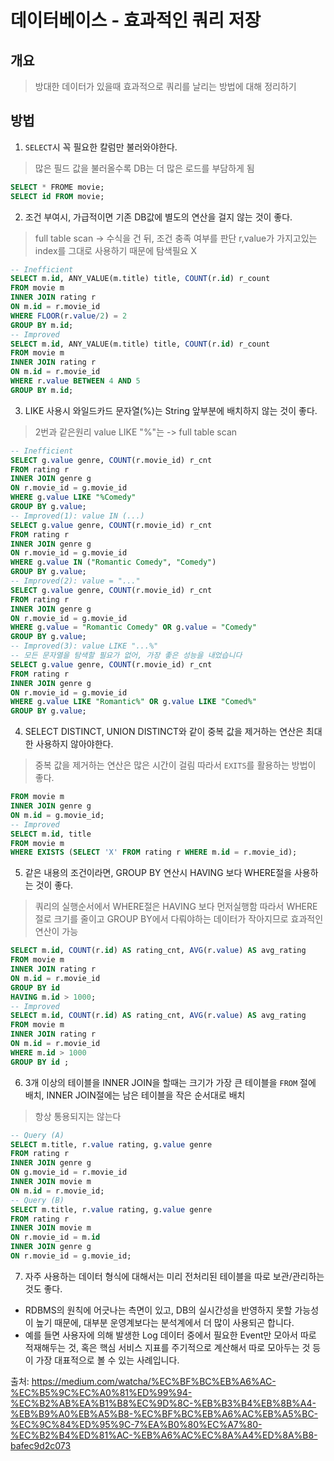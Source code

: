 # 데이터베이스 - 효과적인 쿼리 저장
## 개요
> 방대한 데이터가 있을때 효과적으로 쿼리를 날리는 방법에 대해 정리하기

## 방법
1. `SELECT`시 꼭 필요한 칼럼만 불러와야한다.
> 많은 필드 값을 불러올수록 DB는 더 많은 로드를 부담하게 됨
```sql
SELECT * FROME movie;
SELECT id FROM movie;
```

2. 조건 부여시, 가급적이면 기존 DB값에 별도의 연산을 걸지 않는 것이 좋다.

> full table scan -> 수식을 건 뒤, 조건 충족 여부를 판단
> r,value가 가지고있는 index를 그대로 사용하기 때문에 탐색필요 X

```sql
-- Inefficient
SELECT m.id, ANY_VALUE(m.title) title, COUNT(r.id) r_count 
FROM movie m 
INNER JOIN rating r 
ON m.id = r.movie_id 
WHERE FLOOR(r.value/2) = 2 
GROUP BY m.id;
-- Improved
SELECT m.id, ANY_VALUE(m.title) title, COUNT(r.id) r_count 
FROM movie m 
INNER JOIN rating r 
ON m.id = r.movie_id 
WHERE r.value BETWEEN 4 AND 5 
GROUP BY m.id;
```

3. LIKE 사용시 와일드카드 문자열(%)는 String 앞부분에 배치하지 않는 것이 좋다.
> 2번과 같은원리
value LIKE "%"는 -> full table scan
```sql
-- Inefficient
SELECT g.value genre, COUNT(r.movie_id) r_cnt 
FROM rating r 
INNER JOIN genre g 
ON r.movie_id = g.movie_id 
WHERE g.value LIKE "%Comedy"  
GROUP BY g.value;
-- Improved(1): value IN (...)
SELECT g.value genre, COUNT(r.movie_id) r_cnt 
FROM rating r 
INNER JOIN genre g 
ON r.movie_id = g.movie_id 
WHERE g.value IN ("Romantic Comedy", "Comedy") 
GROUP BY g.value;
-- Improved(2): value = "..."
SELECT g.value genre, COUNT(r.movie_id) r_cnt 
FROM rating r 
INNER JOIN genre g 
ON r.movie_id = g.movie_id 
WHERE g.value = "Romantic Comedy" OR g.value = "Comedy"
GROUP BY g.value;
-- Improved(3): value LIKE "...%"
-- 모든 문자열을 탐색할 필요가 없어, 가장 좋은 성능을 내었습니다
SELECT g.value genre, COUNT(r.movie_id) r_cnt 
FROM rating r 
INNER JOIN genre g 
ON r.movie_id = g.movie_id 
WHERE g.value LIKE "Romantic%" OR g.value LIKE "Comed%"
GROUP BY g.value;
```

4. SELECT DISTINCT, UNION DISTINCT와 같이 중복 값을 제거하는 연산은 최대한 사용하지 않아야한다.
> 중복 값을 제거하는 연산은 많은 시간이 걸림 따라서 `EXITS`를 활용하는 방법이 좋다.
```sql
FROM movie m  
INNER JOIN genre g 
ON m.id = g.movie_id;
-- Improved
SELECT m.id, title 
FROM movie m  
WHERE EXISTS (SELECT 'X' FROM rating r WHERE m.id = r.movie_id);
```

5. 같은 내용의 조건이라면, GROUP BY 연산시 HAVING 보다 WHERE절을 사용하는 것이 좋다.
> 쿼리의 실행순서에서 WHERE절은 HAVING 보다 먼저실행함 따라서 WHERE절로 크기를 줄이고 GROUP BY에서 다뤄야하는 데이터가 작아지므로 효과적인 연산이 가능
```sql
SELECT m.id, COUNT(r.id) AS rating_cnt, AVG(r.value) AS avg_rating 
FROM movie m  
INNER JOIN rating r 
ON m.id = r.movie_id 
GROUP BY id 
HAVING m.id > 1000;
-- Improved
SELECT m.id, COUNT(r.id) AS rating_cnt, AVG(r.value) AS avg_rating 
FROM movie m  
INNER JOIN rating r 
ON m.id = r.movie_id 
WHERE m.id > 1000
GROUP BY id ;
```

6. 3개 이상의 테이블을 INNER JOIN을 할때는 크기가 가장 큰 테이블을 `FROM` 절에 배치, INNER JOIN절에는 남은 테이블을 작은 순서대로 배치
> 항상 통용되지는 않는다
```sql
-- Query (A)
SELECT m.title, r.value rating, g.value genre 
FROM rating r 
INNER JOIN genre g 
ON g.movie_id = r.movie_id  
INNER JOIN movie m 
ON m.id = r.movie_id;
-- Query (B)
SELECT m.title, r.value rating, g.value genre 
FROM rating r 
INNER JOIN movie m
ON r.movie_id = m.id 
INNER JOIN genre g 
ON r.movie_id = g.movie_id;
```
7. 자주 사용하는 데이터 형식에 대해서는 미리 전처리된 테이블을 따로 보관/관리하는 것도 좋다.
- RDBMS의 원칙에 어긋나는 측면이 있고, DB의 실시간성을 반영하지 못할 가능성이 높기 때문에, 대부분 운영계보다는 분석계에서 더 많이 사용되곤 합니다. 
- 예를 들면 사용자에 의해 발생한 Log 데이터 중에서 필요한 Event만 모아서 따로 적재해두는 것, 혹은 핵심 서비스 지표를 주기적으로 계산해서 따로 모아두는 것 등이 가장 대표적으로 볼 수 있는 사례입니다.

출처: https://medium.com/watcha/%EC%BF%BC%EB%A6%AC-%EC%B5%9C%EC%A0%81%ED%99%94-%EC%B2%AB%EA%B1%B8%EC%9D%8C-%EB%B3%B4%EB%8B%A4-%EB%B9%A0%EB%A5%B8-%EC%BF%BC%EB%A6%AC%EB%A5%BC-%EC%9C%84%ED%95%9C-7%EA%B0%80%EC%A7%80-%EC%B2%B4%ED%81%AC-%EB%A6%AC%EC%8A%A4%ED%8A%B8-bafec9d2c073